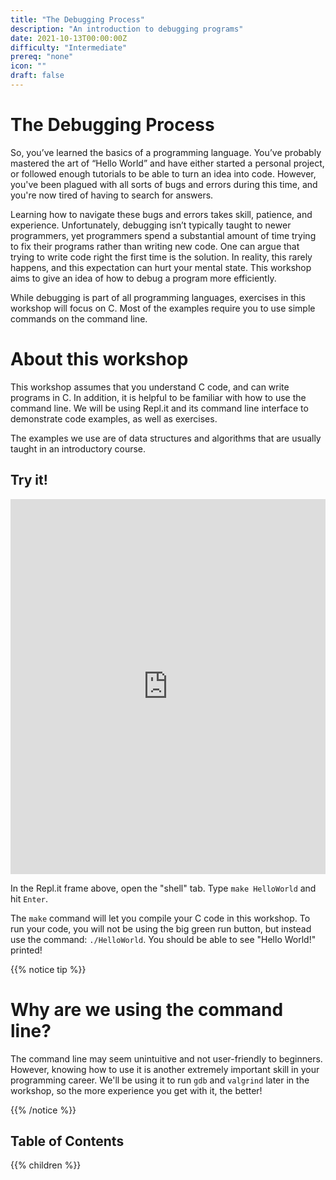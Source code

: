 ```yaml
---
title: "The Debugging Process"
description: "An introduction to debugging programs"
date: 2021-10-13T00:00:00Z
difficulty: "Intermediate"
prereq: "none"
icon: ""
draft: false
---
```


# The Debugging Process

So, you’ve learned the basics of a programming language. You’ve probably mastered the art of “Hello World” and have either started a personal project, or followed enough tutorials to be able to turn an idea into code. However, you've been plagued with all sorts of bugs and errors during this time, and you're now tired of having to search for answers.

Learning how to navigate these bugs and errors takes skill, patience, and experience. Unfortunately, debugging isn’t typically taught to newer programmers, yet programmers spend a substantial amount of time trying to fix their programs rather than writing new code. One can argue that trying to write code right the first time is the solution. In reality, this rarely happens, and this expectation can hurt your mental state. This workshop aims to give an idea of how to debug a program more efficiently.

While debugging is part of all programming languages, exercises in this workshop will focus on C. Most of the examples require you to use simple commands on the command line.

# About this workshop

This workshop assumes that you understand C code, and can write programs in C. In addition, it is helpful to be familiar with how to use the command line. We will be using Repl.it and its command line interface to demonstrate code examples, as well as exercises.

The examples we use are of data structures and algorithms that are usually taught in an introductory course. 

## Try it!


<iframe height="600px" width="100%" src="https://replit.com/@nuevofoundation/Debugging-Samples-C#HelloWorld.c" scrolling="no" frameborder="no" allowtransparency="true" allowfullscreen="true" sandbox="allow-forms allow-pointer-lock allow-popups allow-same-origin allow-scripts allow-modals"></iframe>


In the Repl.it frame above, open the "shell" tab. Type `make HelloWorld` and hit `Enter`.

The `make` command will let you compile your C code in this workshop. To run your code, you will not be using the big green run button, but instead use the command: `./HelloWorld`. You should be able to see "Hello World!" printed!

{{% notice tip %}}
# Why are we using the command line?

The command line may seem unintuitive and not user-friendly to beginners. However, knowing how to use it is another extremely important skill in your programming career. We'll be using it to run `gdb` and `valgrind` later in the workshop, so the more experience you get with it, the better!

{{% /notice %}}

## Table of Contents

{{% children %}}


